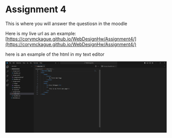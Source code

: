 # Assignment 4

This is where you will answer the questiosn in the moodle

Here is my live url as an example: 
[https://corymckague.github.io/WebDesignHw/Assignment4/](https://corymckague.github.io/WebDesignHw/Assignment4/)

here is an example of the html in my text editor

![example](example.png)